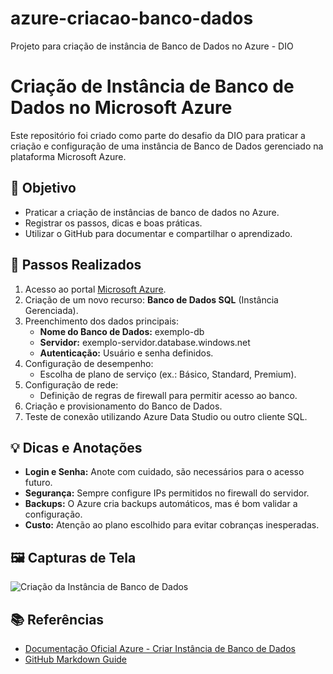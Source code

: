 # azure-criacao-banco-dados
Projeto para criação de instância de Banco de Dados no Azure - DIO
# Criação de Instância de Banco de Dados no Microsoft Azure

Este repositório foi criado como parte do desafio da DIO para praticar a criação e configuração de uma instância de Banco de Dados gerenciado na plataforma Microsoft Azure.

## 📌 Objetivo

- Praticar a criação de instâncias de banco de dados no Azure.
- Registrar os passos, dicas e boas práticas.
- Utilizar o GitHub para documentar e compartilhar o aprendizado.

## 🚀 Passos Realizados

1. Acesso ao portal [Microsoft Azure](https://portal.azure.com).
2. Criação de um novo recurso: **Banco de Dados SQL** (Instância Gerenciada).
3. Preenchimento dos dados principais:
   - **Nome do Banco de Dados:** exemplo-db
   - **Servidor:** exemplo-servidor.database.windows.net
   - **Autenticação:** Usuário e senha definidos.
4. Configuração de desempenho:
   - Escolha de plano de serviço (ex.: Básico, Standard, Premium).
5. Configuração de rede:
   - Definição de regras de firewall para permitir acesso ao banco.
6. Criação e provisionamento do Banco de Dados.
7. Teste de conexão utilizando Azure Data Studio ou outro cliente SQL.

## 💡 Dicas e Anotações

- **Login e Senha:** Anote com cuidado, são necessários para o acesso futuro.
- **Segurança:** Sempre configure IPs permitidos no firewall do servidor.
- **Backups:** O Azure cria backups automáticos, mas é bom validar a configuração.
- **Custo:** Atenção ao plano escolhido para evitar cobranças inesperadas.

## 🖼️ Capturas de Tela


![Criação da Instância de Banco de Dados](./images/Imagem-banco-azure.png)

## 📚 Referências

- [Documentação Oficial Azure - Criar Instância de Banco de Dados](https://learn.microsoft.com/pt-br/azure/azure-sql/database/single-database-get-started-portal)
- [GitHub Markdown Guide](https://docs.github.com/pt/get-started/writing-on-github/getting-started-with-writing-and-formatting-on-github)
